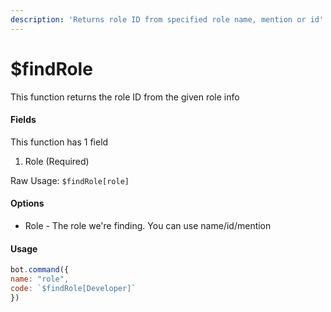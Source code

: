 ```yaml
---
description: 'Returns role ID from specified role name, mention or id'
---
```


# $findRole

This function returns the role ID from the given role info

#### Fields

This function has 1 field

1. Role \(Required\)

Raw Usage: `$findRole[role]`

#### Options

* Role - The role we're finding. You can use name/id/mention

#### Usage

```javascript
bot.command({
name: "role",
code: `$findRole[Developer]`
})
```

